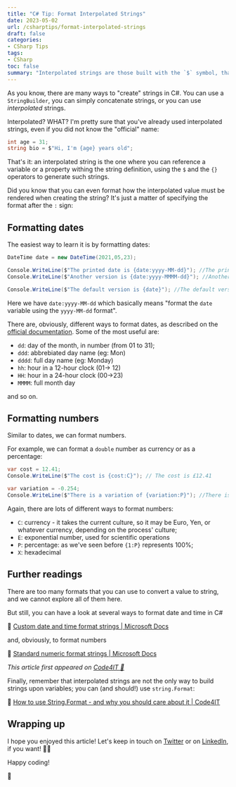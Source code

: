 ```yaml
---
title: "C# Tip: Format Interpolated Strings"
date: 2023-05-02 
url: /csharptips/format-interpolated-strings
draft: false
categories:
- CSharp Tips
tags: 
- CSharp
toc: false
summary: "Interpolated strings are those built with the `$` symbol, that you can use to create strings using existing variables or properties. Did you know that you can apply custom formattings to such values?"
---
```


As you know, there are many ways to "create" strings in C#. You can use a `StringBuilder`, you can simply concatenate strings, or you can use *interpolated* strings.

Interpolated? WHAT? I'm pretty sure that you've already used interpolated strings, even if you did not know the "official" name:

```cs
int age = 31;
string bio = $"Hi, I'm {age} years old";
```

That's it: an interpolated string is the one where you can reference a variable or a property withing the string definition, using the `$` and the `{}` operators to generate such strings.

Did you know that you can even format how the interpolated value must be rendered when creating the string? It's just a matter of specifying the format after the `:` sign:

## Formatting dates

The easiest way to learn it is by formatting dates:

```cs
DateTime date = new DateTime(2021,05,23);

Console.WriteLine($"The printed date is {date:yyyy-MM-dd}"); //The printed date is 2021-05-23
Console.WriteLine($"Another version is {date:yyyy-MMMM-dd}"); //Another version is 2021-May-23

Console.WriteLine($"The default version is {date}"); //The default version is 23/05/2021 00:00:00
```

Here we have `date:yyyy-MM-dd` which basically means "format the `date` variable using the `yyyy-MM-dd` format". 

There are, obviously, different ways to format dates, as described on the [official documentation](https://learn.microsoft.com/en-us/dotnet/standard/base-types/custom-date-and-time-format-strings). Some of the most useful are:


* `dd`: day of the month, in number (from 01 to 31);
* `ddd`: abbrebiated day name (eg: Mon)
* `dddd`: full day name (eg: Monday)
* `hh`: hour in a 12-hour clock (01-> 12)
* `HH`: hour in a 24-hour clock (00->23)
* `MMMM`: full month day

and so on.

## Formatting numbers

Similar to dates, we can format numbers.

For example, we can format a `double` number as currency or as a percentage:

```cs
var cost = 12.41;
Console.WriteLine($"The cost is {cost:C}"); // The cost is £12.41

var variation = -0.254;
Console.WriteLine($"There is a variation of {variation:P}"); //There is a variation of -25.40%
```

Again, there are lots of different ways to format numbers:

* `C`: currency - it takes the current culture, so it may be Euro, Yen, or whatever currency, depending on the process' culture;
* `E`: exponential number, used for scientific operations
* `P`: percentage: as we've seen before `{1:P}` represents 100%;
* `X`: hexadecimal

## Further readings

There are too many formats that you can use to convert a value to string, and we cannot explore all of them here.

But still, you can have a look at several ways to format date and time in C#

🔗 [Custom date and time format strings | Microsoft Docs](https://learn.microsoft.com/en-us/dotnet/standard/base-types/custom-date-and-time-format-strings)

and, obviously, to format numbers

🔗 [Standard numeric format strings | Microsoft Docs](https://learn.microsoft.com/en-us/dotnet/standard/base-types/standard-numeric-format-strings)

_This article first appeared on [Code4IT 🐧](https://www.code4it.dev/)_

Finally, remember that interpolated strings are not the only way to build strings upon variables; you can (and should!) use `string.Format`:

🔗 [How to use String.Format - and why you should care about it | Code4IT](https://code4it.dev/blog/how-to-use-string-format/)

## Wrapping up

I hope you enjoyed this article! Let's keep in touch on [Twitter](https://twitter.com/BelloneDavide) or on [LinkedIn](https://www.linkedin.com/in/BelloneDavide/), if you want! 🤜🤛

Happy coding!

🐧
